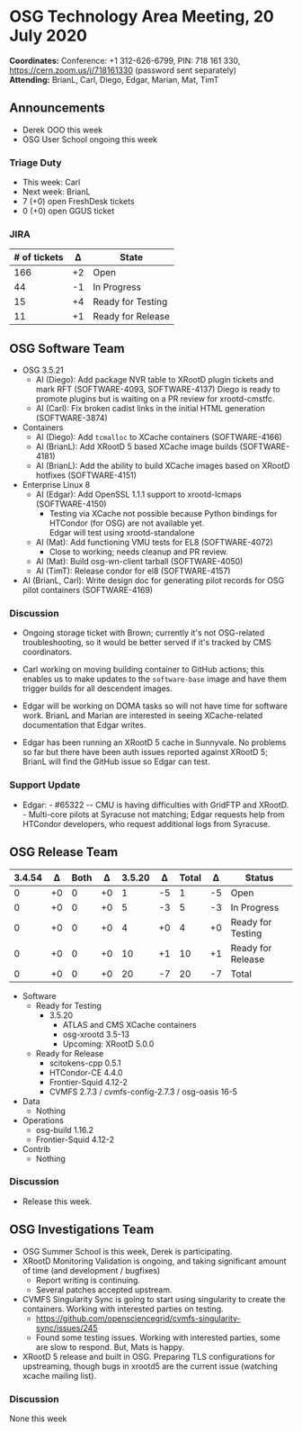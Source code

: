 # OSG Technology Area Meeting, 20 July 2020

**Coordinates:** Conference: +1 312-626-6799, PIN: 718 161 330, <https://cern.zoom.us/j/718161330> (password sent separately)  
**Attending:**   BrianL, Carl, Diego, Edgar, Marian, Mat, TimT


## Announcements

-   Derek OOO this week
-   OSG User School ongoing this week


### Triage Duty

-   This week: Carl
-   Next week: BrianL
-   7 (+0) open FreshDesk tickets
-   0 (+0) open GGUS ticket


### JIRA

| # of tickets | &Delta; | State             |
|------------ |------- |----------------- |
| 166          | +2      | Open              |
| 44           | -1      | In Progress       |
| 15           | +4      | Ready for Testing |
| 11           | +1      | Ready for Release |


## OSG Software Team

-   OSG 3.5.21  
    -   AI (Diego): Add package NVR table to XRootD plugin tickets and mark RFT (SOFTWARE-4093, SOFTWARE-4137)
            Diego is ready to promote plugins but is waiting on a PR review for xrootd-cmstfc.
    -   AI (Carl): Fix broken cadist links in the initial HTML generation (SOFTWARE-3874)
-   Containers  
    -   AI (Diego): Add `tcmalloc` to XCache containers (SOFTWARE-4166)
    -   AI (BrianL): Add XRootD 5 based XCache image builds (SOFTWARE-4181)
    -   AI (BrianL): Add the ability to build XCache images based on XRootD hotfixes (SOFTWARE-4151)
-   Enterprise Linux 8  
    -   AI (Edgar): Add OpenSSL 1.1.1 support to xrootd-lcmaps (SOFTWARE-4150)  
        -   Testing via XCache not possible because Python bindings for HTCondor (for OSG) are not available yet.  
            Edgar will test using xrootd-standalone
    -   AI (Mat): Add functioning VMU tests for EL8 (SOFTWARE-4072)
        -   Close to working; needs cleanup and PR review.
    -   AI (Mat): Build osg-wn-client tarball (SOFTWARE-4050)
    -   AI (TimT): Release condor for el8 (SOFTWARE-4157)
-   AI (BrianL, Carl): Write design doc for generating pilot records for OSG pilot containers (SOFTWARE-4169)


### Discussion

-   Ongoing storage ticket with Brown; currently it's not OSG-related
    troubleshooting, so it would be better served if it's tracked by CMS
    coordinators.

-   Carl working on moving building container to GitHub actions; this enables
    us to make updates to the `software-base` image and have them trigger
    builds for all descendent images.

-   Edgar will be working on DOMA tasks so will not have time for software
    work.  BrianL and Marian are interested in seeing XCache-related
    documentation that Edgar writes.

-   Edgar has been running an XRootD 5 cache in Sunnyvale.  No problems so far
    but there have been auth issues reported against XRootD 5; BrianL will find
    the GitHub issue so Edgar can test.



### Support Update

-   Edgar:
        - #65322 -- CMU is having difficulties with GridFTP and XRootD.
        - Multi-core pilots at Syracuse not matching; Edgar requests help from
          HTCondor developers, who request additional logs from Syracuse.


## OSG Release Team

| 3.4.54 | &Delta; | Both | &Delta; | 3.5.20 | &Delta; | Total | &Delta; | Status            |
| ------ | ------- | ---- | ------- | ------ | ------- | ----- | ------- | ----------------- |
| 0      | +0      | 0    | +0      | 1      | -5      | 1     | -5      | Open              |
| 0      | +0      | 0    | +0      | 5      | -3      | 5     | -3      | In Progress       |
| 0      | +0      | 0    | +0      | 4      | +0      | 4     | +0      | Ready for Testing |
| 0      | +0      | 0    | +0      | 10     | +1      | 10    | +1      | Ready for Release |
| 0      | +0      | 0    | +0      | 20     | -7      | 20    | -7      | Total             |

-   Software  
    -   Ready for Testing  
        -   3.5.20  
            -   ATLAS and CMS XCache containers
            -   osg-xrootd 3.5-13
            -   Upcoming: XRootD 5.0.0
    -   Ready for Release  
        -   scitokens-cpp 0.5.1
        -   HTCondor-CE 4.4.0
        -   Frontier-Squid 4.12-2
        -   CVMFS 2.7.3 / cvmfs-config-2.7.3 / osg-oasis 16-5
-   Data  
    -   Nothing
-   Operations  
    -   osg-build 1.16.2
    -   Frontier-Squid 4.12-2
-   Contrib  
    -   Nothing


### Discussion

-   Release this week.


## OSG Investigations Team

-   OSG Summer School is this week, Derek is participating.
-   XRootD Monitoring Validation is ongoing, and taking significant amount of time (and development / bugfixes)  
    -   Report writing is continuing.
    -   Several patches accepted upstream.
-   CVMFS Singularity Sync is going to start using singularity to create the containers.  Working with interested parties on testing.  
    -   <https://github.com/opensciencegrid/cvmfs-singularity-sync/issues/245>
    -   Found some testing issues.  Working with interested parties, some are slow to respond.  But, Mats is happy.
-   XRootD 5 release and built in OSG.  Preparing TLS configurations for upstreaming, though bugs in xrootd5 are the current issue (watching xcache mailing list).


### Discussion

None this week
